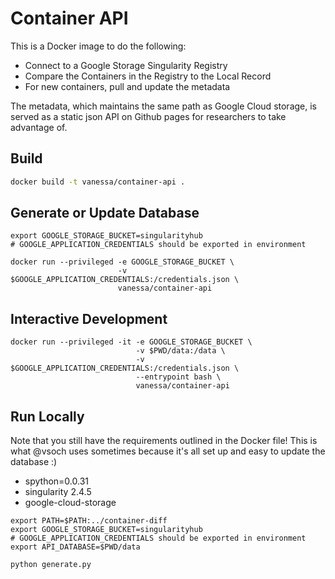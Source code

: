 # Container API

This is a Docker image to do the following:

 - Connect to a Google Storage Singularity Registry
 - Compare the Containers in the Registry to the Local Record
 - For new containers, pull and update the metadata

The metadata, which maintains the same path as Google Cloud storage, is
served as a static json API on Github pages for researchers to take advantage of.


## Build

```bash
docker build -t vanessa/container-api .
```

## Generate or Update Database

```
export GOOGLE_STORAGE_BUCKET=singularityhub
# GOOGLE_APPLICATION_CREDENTIALS should be exported in environment

docker run --privileged -e GOOGLE_STORAGE_BUCKET \
                        -v $GOOGLE_APPLICATION_CREDENTIALS:/credentials.json \
                        vanessa/container-api
```

## Interactive Development

```
docker run --privileged -it -e GOOGLE_STORAGE_BUCKET \
                            -v $PWD/data:/data \
                            -v $GOOGLE_APPLICATION_CREDENTIALS:/credentials.json \
                            --entrypoint bash \
                            vanessa/container-api
```

## Run Locally
Note that you still have the requirements outlined in the Docker file! This is
what @vsoch uses sometimes because it's all set up and easy to update the database :)

 - spython=0.0.31
 - singularity 2.4.5
 - google-cloud-storage


```
export PATH=$PATH:../container-diff
export GOOGLE_STORAGE_BUCKET=singularityhub
# GOOGLE_APPLICATION_CREDENTIALS should be exported in environment
export API_DATABASE=$PWD/data

python generate.py
```
